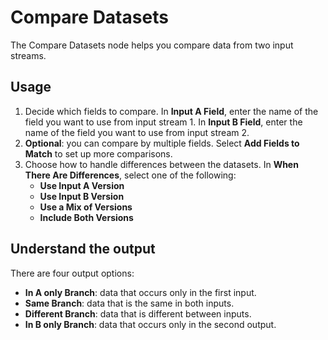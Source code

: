# Compare Datasets

The Compare Datasets node helps you compare data from two input streams.

## Usage

1. Decide which fields to compare. In **Input A Field**, enter the name of the field you want to use from input stream 1. In **Input B Field**, enter the name of the field you want to use from input stream 2. 
2. **Optional**: you can compare by multiple fields. Select **Add Fields to Match** to set up more comparisons.
3. Choose how to handle differences between the datasets. In **When There Are Differences**, select one of the following:
	* **Use Input A Version**
	* **Use Input B Version**
	* **Use a Mix of Versions**
	* **Include Both Versions**


## Understand the output

There are four output options:

* **In A only Branch**: data that occurs only in the first input.
* **Same Branch**: data that is the same in both inputs.
* **Different Branch**: data that is different between inputs.
* **In B only Branch**: data that occurs only in the second output.
